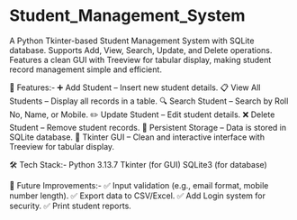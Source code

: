 # Student_Management_System
A Python Tkinter-based Student Management System with SQLite database. Supports Add, View, Search, Update, and Delete operations. Features a clean GUI with Treeview for tabular display, making student record management simple and efficient.

🚀 Features:-
➕ Add Student – Insert new student details.
📋 View All Students – Display all records in a table.
🔍 Search Student – Search by Roll No, Name, or Mobile.
✏️ Update Student – Edit student details.
❌ Delete Student – Remove student records.
📂 Persistent Storage – Data is stored in SQLite database.
🎨 Tkinter GUI – Clean and interactive interface with Treeview for tabular display.

🛠️ Tech Stack:-
Python 3.13.7
Tkinter (for GUI)
SQLite3 (for database)

📌 Future Improvements:-
✅ Input validation (e.g., email format, mobile number length).
✅ Export data to CSV/Excel.
✅ Add Login system for security.
✅ Print student reports.
